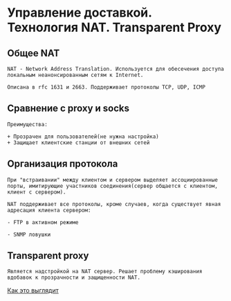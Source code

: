 # Управление доставкой. Технология NAT. Transparent Proxy #

## Общее NAT ##

	NAT - Network Address Translation. Используется для обесечения доступа локальным неанонсированным сетям к Internet.
	
	Описана в rfc 1631 и 2663. Поддерживает протоколы TCP, UDP, ICMP
	
## Сравнение с proxy и socks ##

	Преимущества:
	
	+ Прозрачен для пользователей(не нужна настройка)
	+ Защищает клиентские станции от внешних сетей
	
## Организация протокола ##

	При "встраивании" между клиентом и сервером выделяет ассоциированные порты, имитирующие участников соединения(сервер общается с клиентом, клиент с сервером).
	
	NAT поддерживает все протоколы, кроме случаев, когда существует явная адресация клиента сервером:
	
	- FTP в активном режиме
	
	- SNMP ловушки
	
## Transparent proxy ##

	Является надстройкой на NAT сервер. Решает проблему кэширования вдобавок к прозрачности и защищенности NAT.

[Как это выглядит](https://i.imgur.com/CF1QdVC.png)
